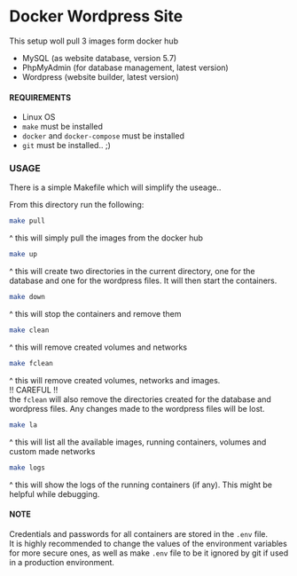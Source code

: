 # Docker Wordpress Site

This setup woll pull 3 images form docker hub
- MySQL (as website database, version 5.7)
- PhpMyAdmin (for database management, latest version)
- Wordpress (website builder, latest version)

#### REQUIREMENTS
- Linux OS
- `make` must be installed
- `docker` and `docker-compose` must be installed
- `git` must be installed.. ;)

### USAGE
There is a simple Makefile which will simplify the useage..

From this directory run the following:
``` bash
make pull
``` 
^ this will simply pull the images from the docker hub

```bash
make up
``` 
^ this will create two directories in the current directory, one for the database and one for the wordpress files. It will then start the containers.

```bash
make down
```
^ this will stop the containers and remove them

```bash
make clean
``` 
^ this will remove created volumes and networks

```bash
make fclean
``` 
^ this will remove created volumes, networks and images.  
!! CAREFUL !!  
the `fclean` will also remove the directories created for the database and wordpress files. Any changes made to the wordpress files will be lost.

```bash
make la
``` 
^ this will list all the available images, running containers, volumes and custom made networks

```bash
make logs
``` 
^ this will show the logs of the running containers (if any). This might be helpful while debugging.

#### NOTE   
Credentials and passwords for all containers are stored in the `.env` file.  
It is highly recommended to change the values of the environment variables for more secure ones, as well as make `.env` file to be it ignored by git if used in a production environment.
